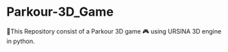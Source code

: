 # Parkour-3D_Game
🌟This Repository consist of a Parkour 3D game 🎮 using URSINA 3D engine in python.
